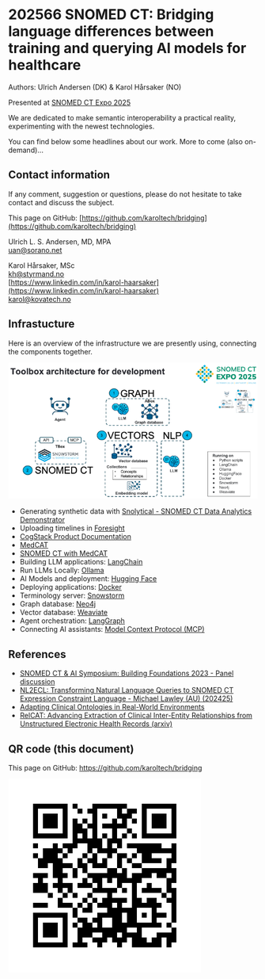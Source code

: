 # 202566 SNOMED CT: Bridging language differences between training and querying AI models for healthcare
Authors: Ulrich Andersen (DK) & Karol Hårsaker (NO) 

Presented at [SNOMED CT Expo 2025](https://www.snomed.org/snomedct-expo)  

We are dedicated to make semantic interoperability a practical reality, experimenting with the newest technologies.  
  
You can find below some headlines about our work. More to come (also on-demand)...  


## Contact information
If any comment, suggestion or questions, please do not hesitate to take contact and discuss the subject.  

This page on GitHub: [https://github.com/karoltech/bridging](https://github.com/karoltech/bridging)  

Ulrich L. S. Andersen, MD, MPA  
[uan@sorano.net](mailto:uan@sorano.net)  

Karol Hårsaker, MSc  
[kh@styrmand.no](mailto:kh@styrmand.no)   
[https://www.linkedin.com/in/karol-haarsaker](https://www.linkedin.com/in/karol-haarsaker)  
[karol@kovatech.no](mailto:karol@kovatech.no)  


## Infrastucture 
Here is an overview of the infrastructure we are presently using, connecting the components together.  

![Toolbox](img/toolbox.png)  


- Generating synthetic data with [Snolytical - SNOMED CT Data Analytics Demonstrator](https://github.com/IHTSDO/health-data-analytics)  
- Uploading timelines in [Foresight](https://foresight.sites.er.kcl.ac.uk/)  
- [CogStack Product Documentation](https://cogstack.atlassian.net/wiki/spaces/COGDOC/pages/2406875137/CogStack+Product+Documentation)  
- [MedCAT](https://github.com/CogStack/MedCAT)  
- [SNOMED CT with MedCAT](https://htmlpreview.github.io/?https://github.com/CogStack/MedCATtutorials/blob/main/notebooks/specialised/Preprocessing_SNOMED_CT.html)  
- Building LLM applications: [LangChain](https://docs.langchain.com/oss/python/langchain/overview)  
- Run LLMs Locally: [Ollama](https://ollama.com/)  
- AI Models and deployment: [Hugging Face](https://huggingface.co/)  
- Deploying applications: [Docker](https://docs.docker.com/)  
- Terminology server: [Snowstorm]()  
- Graph database: [Neo4j](https://neo4j.com/docs/getting-started/data-modeling/tutorial-data-modeling/)  
- Vector database: [Weaviate](https://docs.weaviate.io/weaviate)  
- Agent orchestration: [LangGraph](https://langchain-ai.github.io/langgraph/guides/)  
- Connecting AI assistants: [Model Context Protocol (MCP)](https://www.anthropic.com/news/model-context-protocol)  

## References

- [SNOMED CT & AI Symposium: Building Foundations 2023 - Panel discussion](https://youtu.be/tYY5qBDP2o8?list=PLyEMmgWz-ul0drEs48nHaklNq2U8ZqtLP&t=2771)  
- [NL2ECL: Transforming Natural Language Queries to SNOMED CT Expression Constraint Language - Michael Lawley (AU) (202425)](https://www.youtube.com/watch?v=UXgow0VYSp8)  
- [Adapting Clinical Ontologies in Real-World Environments](https://pubmed.ncbi.nlm.nih.gov/20390048/)  
- [RelCAT: Advancing Extraction of Clinical Inter-Entity Relationships from Unstructured Electronic Health Records (arxiv)](https://arxiv.org/abs/2501.16077)  


## QR code (this document)

This page on GitHub: https://github.com/karoltech/bridging  
  
![Bridging QR](img/qr_bridging.png)  
